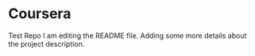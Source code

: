 # Coursera
Test Repo
I am editing the README file. Adding some more details about the project description.

